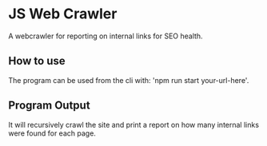 # JS Web Crawler

A webcrawler for reporting on internal links for SEO health. 

## How to use

The program can be used from the cli with: 'npm run start your-url-here'. 

## Program Output

It will recursively crawl the site and print a report on how many internal links were found for each page.
